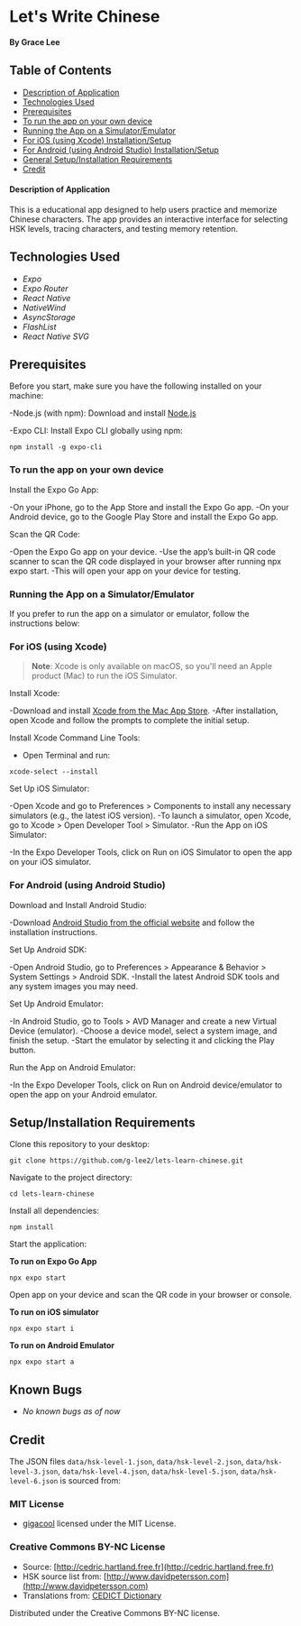 # Let's Write Chinese

#### By Grace Lee

## Table of Contents

- [Description of Application](#description-of-application)
- [Technologies Used](#technologies-used)
- [Prerequisites](#prerequisites)
- [To run the app on your own device](#to-run-the-app-on-your-own-device)
- [Running the App on a Simulator/Emulator](#running-the-app-on-a-simulatoremulator)
- [For iOS (using Xcode) Installation/Setup](#for-ios-using-xcode)
- [For Android (using Android Studio) Installation/Setup](#for-android-using-android-studio)
- [General Setup/Installation Requirements](#setupinstallation-requirements)
- [Credit](#credit)

#### Description of Application

This is a educational app designed to help users practice and memorize Chinese characters. The app provides an interactive interface for selecting HSK levels, tracing characters, and testing memory retention.

## Technologies Used

- _Expo_
- _Expo Router_
- _React Native_
- _NativeWind_
- _AsyncStorage_
- _FlashList_
- _React Native SVG_

## Prerequisites

Before you start, make sure you have the following installed on your machine:

-Node.js (with npm): Download and install [Node.js](https://nodejs.org/)

-Expo CLI: Install Expo CLI globally using npm:

```console
npm install -g expo-cli
```

### To run the app on your own device

Install the Expo Go App:

-On your iPhone, go to the App Store and install the Expo Go app.
-On your Android device, go to the Google Play Store and install the Expo Go app.

Scan the QR Code:

-Open the Expo Go app on your device.
-Use the app’s built-in QR code scanner to scan the QR code displayed in your browser after running npx expo start.
-This will open your app on your device for testing.

### Running the App on a Simulator/Emulator

If you prefer to run the app on a simulator or emulator, follow the instructions below:

### For iOS (using Xcode)

> **Note**: Xcode is only available on macOS, so you'll need an Apple product (Mac) to run the iOS Simulator.

Install Xcode:

-Download and install [Xcode from the Mac App Store](https://apps.apple.com/us/app/xcode/id497799835?mt=12).
-After installation, open Xcode and follow the prompts to complete the initial setup.

Install Xcode Command Line Tools:

- Open Terminal and run:

```console
xcode-select --install
```

Set Up iOS Simulator:

-Open Xcode and go to Preferences > Components to install any necessary simulators (e.g., the latest iOS version).
-To launch a simulator, open Xcode, go to Xcode > Open Developer Tool > Simulator.
-Run the App on iOS Simulator:

-In the Expo Developer Tools, click on Run on iOS Simulator to open the app on your iOS simulator.

### For Android (using Android Studio)

Download and Install Android Studio:

-Download [Android Studio from the official website](https://developer.android.com/studio) and follow the installation instructions.

Set Up Android SDK:

-Open Android Studio, go to Preferences > Appearance & Behavior > System Settings > Android SDK.
-Install the latest Android SDK tools and any system images you may need.

Set Up Android Emulator:

-In Android Studio, go to Tools > AVD Manager and create a new Virtual Device (emulator).
-Choose a device model, select a system image, and finish the setup.
-Start the emulator by selecting it and clicking the Play button.

Run the App on Android Emulator:

-In the Expo Developer Tools, click on Run on Android device/emulator to open the app on your Android emulator.

## Setup/Installation Requirements

Clone this repository to your desktop:

```console
git clone https://github.com/g-lee2/lets-learn-chinese.git
```

Navigate to the project directory:

```console
cd lets-learn-chinese
```

Install all dependencies:

```console
npm install
```

Start the application:

**To run on Expo Go App**

```console
npx expo start
```

Open app on your device and scan the QR code in your browser or console.

**To run on iOS simulator**

```console
npx expo start i
```

**To run on Android Emulator**

```console
npx expo start a
```

## Known Bugs

- _No known bugs as of now_

## Credit

The JSON files `data/hsk-level-1.json`, `data/hsk-level-2.json`, `data/hsk-level-3.json`, `data/hsk-level-4.json`, `data/hsk-level-5.json`, `data/hsk-level-6.json` is sourced from:

### MIT License

- [gigacool](https://github.com/gigacool/hanyu-shuiping-kaoshi?tab=readme-ov-file) licensed under the MIT License.

### Creative Commons BY-NC License

- Source: [http://cedric.hartland.free.fr](http://cedric.hartland.free.fr)
- HSK source list from: [http://www.davidpetersson.com](http://www.davidpetersson.com)
- Translations from: [CEDICT Dictionary](http://www.mdbg.net)

Distributed under the Creative Commons BY-NC license.
